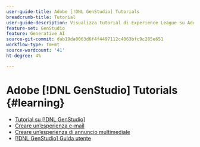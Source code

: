 ```yaml
---
user-guide-title: Adobe [!DNL GenStudio] Tutorials
breadcrumb-title: Tutorial
user-guide-description: Visualizza tutorial di Experience League su Adobe [!DNL GenStudio], una soluzione end-to-end per accelerare e semplificare la supply chain di contenuti con intelligenza artificiale generativa e automazione intelligente.
feature-set: GenStudio
feature: Generative AI
source-git-commit: dab19da0063d6f4f4497112c4063bfc9c285e651
workflow-type: tm+mt
source-wordcount: '41'
ht-degree: 4%

---
```



# Adobe [!DNL GenStudio] Tutorials {#learning}

+ [Tutorial su [!DNL GenStudio]](tutorials.md)
+ [Creare un’esperienza e-mail](create-email-experience.md)
+ [Creare un’esperienza di annuncio multimediale](create-meta-ad.md)
+ [[!DNL GenStudio] Guida utente](https://experienceleague.adobe.com/docs/genstudio/user-guide/home.html)
